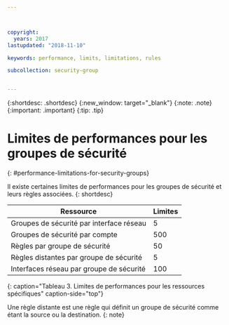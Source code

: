 ```yaml
---



copyright:
  years: 2017
lastupdated: "2018-11-10"

keywords: performance, limits, limitations, rules

subcollection: security-group


---
```


{:shortdesc: .shortdesc}
{:new_window: target="_blank"}
{:note: .note}
{:important: .important}
{:tip: .tip}

# Limites de performances pour les groupes de sécurité
{: #performance-limitations-for-security-groups}

Il existe certaines limites de performances pour les groupes de sécurité et leurs règles associées.
{: shortdesc}

| Ressource                                                  | Limites                                               |
| --------------------------------------------------------- | --------------------------------------------------- |
| Groupes de sécurité par interface réseau                     | 5                                                   |
| Groupes de sécurité par compte                               | 500                                                 |
| Règles par groupe de sécurité                                  | 50                                                  |
| Règles distantes par groupe de sécurité                           | 5                                                   |
| Interfaces réseau par groupe de sécurité                     | 100                                                  |
{: caption="Tableau 3. Limites de performances pour les ressources spécifiques" caption-side="top"}

Une règle distante est une règle qui définit un groupe de sécurité comme étant la source ou la destination.
{: note}
